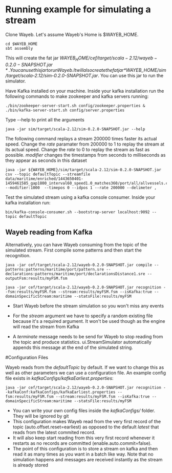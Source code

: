# Running example for simulating a stream

Clone Wayeb. Let's assume Wayeb's Home is $WAYEB_HOME.

```
cd $WAYEB_HOME
sbt assembly
```

This will create the fat jar *$WAYEB_HOME/cef/target/scala-2.12/wayeb-0.2.0-SNAPSHOT.jar*. 
You can use this jar to run Wayeb. It will also create the fat jar *$WAYEB_HOME/sim/target/scala-2.12/sim-0.2.0-SNAPSHOT.jar*. You can use this jar to run the simulator.

Have Kafka installed on your machine. Inside your kafka installation run the following commands to make zookeeper and kafka servers running:

```
./bin/zookeeper-server-start.sh config/zookeeper.properties &
./bin/kafka-server-start.sh config/server.properties
```

Type --help to print all the arguments
```
java -jar sim/target/scala-2.12/sim-0.2.0-SNAPSHOT.jar --help
```

The following command replays a stream 200000 times faster its actual speed. Change the *rate* paramater from 200000 to 1 to replay the stream at its actual speed. Change the *rate* to 0 to replay the stream as fast as possible. *modifier* changes the timestamps from seconds to milliseconds as they appear as seconds in this dataset

```
java -jar ${WAYEB_HOME}/sim/target/scala-2.12/sim-0.2.0-SNAPSHOT.jar  csv --topic defaultTopic --streamfile data/maritime/enriched/1443650401-1459461585_gap1800_interval60_speed1.0_matches360/port/all/allvessels.csv --modifier:1000  --timepos 0 --idpos 1 --rate 200000 --delimeter ,
```

Test the simulated stream using a kafka console consumer. Inside your kafka installation run:

```
bin/kafka-console-consumer.sh --bootstrap-server localhost:9092 --topic defaultTopic
```

## Wayeb reading from Kafka

Alternatively, you can have Wayeb consuming from the topic of the simulated stream. First compile some patterns and then start the recognition.

```
java -jar cef/target/scala-2.12/wayeb-0.2.0-SNAPSHOT.jar compile --patterns:patterns/maritime/port/pattern.sre --declarations:patterns/maritime/port/declarationsDistance1.sre --outputFsm:results/myFSM.fsm
```
```
java -jar cef/target/scala-2.12/wayeb-0.2.0-SNAPSHOT.jar recognition --fsm:results/myFSM.fsm --stream:results/myFSM.fsm --isKafka:true --domainSpecificStream:maritime --statsFile:results/myFSM
```

* Start Wayeb before the stream simulation so you won't miss any events

* For the  *stream* argument we have to specify a random existing file because it's a required argument. It won't be used though as the engine will read the stream from Kafka

* A *terminate* message needs to be send for Wayeb to stop reading from the topic and produce statistics. ui.StreamSimulator automatically appends this message at the end of the simulated string.

#Configuration Files

Wayeb reads from the *defaultTopic* by default. If we want to change this as well as other parameters we can use a configuration file. An example config file exists in *kafkaConfigs/kafkaEarliest.properties*:

```
java -jar cef/target/scala-2.12/wayeb-0.2.0-SNAPSHOT.jar recognition --kafkaConf:kafkaConfigs/kafkaEarliest.properties --fsm:results/myFSM.fsm --stream:results/myFSM.fsm --isKafka:true --domainSpecificStream:maritime --statsFile:results/myFSM
```

* You can write your own config files inside the *kafkaConfigs/* folder. They will be ignored by git
* This configuration makes Wayeb read from the very first record of the topic (auto.offset.reset=earliest) as opposed to the default *latest* that reads from the latest commited record.
* It will also keep start reading from this very first record whenever it restarts as no records are committed (enable.auto.commit=false).
* The point of this configuration is to store a stream on kafka and then read it as many times as you want in a batch like way. Note that no simulation happens and messages are received instantly as the stream is already stored
